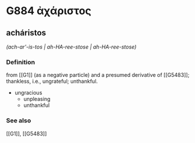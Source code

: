 # G884 ἀχάριστος

## acháristos

_(ach-ar'-is-tos | ah-HA-ree-stose | ah-HA-ree-stose)_

### Definition

from [[G1]] (as a negative particle) and a presumed derivative of [[G5483]]; thankless, i.e., ungrateful; unthankful.

- ungracious
  - unpleasing
  - unthankful

### See also

[[G1]], [[G5483]]

